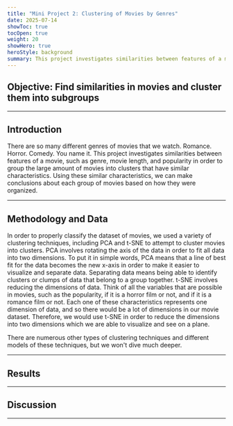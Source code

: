 ```yaml
---
title: "Mini Project 2: Clustering of Movies by Genres"
date: 2025-07-14
showToc: true
tocOpen: true
weight: 20
showHero: true
heroStyle: background 
summary: This project investigates similarities between features of a movie in order to group the large amount of movies into clusters that have similar characteristics.
---
```

<style>
.article-content,
#TableOfContents a {
  color: black;
}

/* Dark mode */
.dark .article-content,
.dark #TableOfContents a {
  color: white;
}
</style>
## Objective: Find similarities in movies and cluster them into subgroups
---

## Introduction

There are so many different genres of movies that we watch. Romance. Horror. Comedy. You name it. This project investigates similarities between features of a movie, such as genre, movie length, and popularity in order to group the large amount of movies into clusters that have similar characteristics. Using these similar characteristics, we can make conclusions about each group of movies based on how they were organized.

---

## Methodology and Data
In order to properly classify the dataset of movies, we used a variety of clustering techniques, including PCA and t-SNE to attempt to cluster movies into clusters.
PCA involves rotating the axis of the data in order to fit all data into two dimensions. To put it in simple words, PCA means that a line of best fit for the data becomes the new x-axis in order to make it easier to visualize and separate data. Separating data means being able to identify clusters or clumps of data that belong to a group together. 
t-SNE involves reducing the dimensions of data. Think of all the variables that are possible in movies, such as the popularity, if it is a horror film or not, and if it is a romance film or not. Each one of these characteristics represents one dimension of data, and so there would be a lot of dimensions in our movie dataset. Therefore, we would use t-SNE in order to reduce the dimensions into two dimensions which we are able to visualize and see on a plane. 

There are numerous other types of clustering techniques and different models of these techniques, but we won't dive much deeper.

---

## Results

---

## Discussion

---
